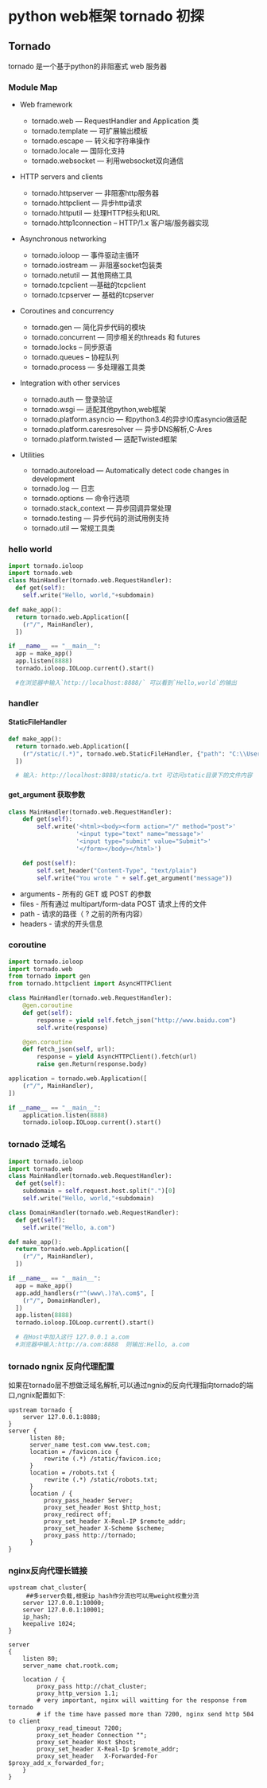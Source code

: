 python web框架 tornado 初探
==========================

## Tornado
tornado 是一个基于python的非阻塞式 web 服务器

###  Module Map
+ Web framework
    * tornado.web — RequestHandler and Application 类
    * tornado.template —  可扩展输出模板
    * tornado.escape — 转义和字符串操作
    * tornado.locale — 国际化支持
    * tornado.websocket —  利用websocket双向通信

+ HTTP servers and clients
    - tornado.httpserver — 非阻塞http服务器
    - tornado.httpclient —  异步http请求
    - tornado.httputil — 处理HTTP标头和URL
    - tornado.http1connection – HTTP/1.x 客户端/服务器实现

+ Asynchronous networking
    * tornado.ioloop —  事件驱动主循环
    * tornado.iostream — 非阻塞socket包装类
    * tornado.netutil — 其他网络工具
    * tornado.tcpclient —基础的tcpclient
    * tornado.tcpserver — 基础的tcpserver

+ Coroutines and concurrency
    + tornado.gen — 简化异步代码的模块
    + tornado.concurrent —  同步相关的threads 和 futures
    + tornado.locks – 同步原语
    + tornado.queues – 协程队列
    + tornado.process — 多处理器工具类

+ Integration with other services
    - tornado.auth —  登录验证
    - tornado.wsgi —  适配其他python,web框架
    - tornado.platform.asyncio — 和python3.4的异步IO库asyncio做适配
    - tornado.platform.caresresolver — 异步DNS解析,C-Ares
    - tornado.platform.twisted — 适配Twisted框架

+ Utilities
    + tornado.autoreload — Automatically detect code changes in development
    + tornado.log —  日志
    + tornado.options — 命令行选项
    + tornado.stack_context — 异步回调异常处理
    + tornado.testing — 异步代码的测试用例支持
    + tornado.util — 常规工具类


### hello world
```py
import tornado.ioloop
import tornado.web
class MainHandler(tornado.web.RequestHandler):
  def get(self):
    self.write("Hello, world,"+subdomain)

def make_app():
  return tornado.web.Application([
    (r"/", MainHandler),
  ])

if __name__ == "__main__":
  app = make_app()
  app.listen(8888)
  tornado.ioloop.IOLoop.current().start()

  #在浏览器中输入`http://localhost:8888/` 可以看到`Hello,world`的输出
```



###  handler
####  StaticFileHandler
```py
def make_app():
  return tornado.web.Application([
    (r"/static/(.*)", tornado.web.StaticFileHandler, {"path": "C:\\Users\\Administrator.PC-20150720QKHJ\\Desktop\\static"}),
  ])

  # 输入: http://localhost:8888/static/a.txt 可访问static目录下的文件内容
```

#### get_argument 获取参数
```py
class MainHandler(tornado.web.RequestHandler):
    def get(self):
        self.write('<html><body><form action="/" method="post">'
                   '<input type="text" name="message">'
                   '<input type="submit" value="Submit">'
                   '</form></body></html>')

    def post(self):
        self.set_header("Content-Type", "text/plain")
        self.write("You wrote " + self.get_argument("message"))

```

+ arguments - 所有的 GET 或 POST 的参数
+ files - 所有通过 multipart/form-data POST 请求上传的文件
+ path - 请求的路径（ ? 之前的所有内容）
+ headers - 请求的开头信息

### coroutine
```py
import tornado.ioloop
import tornado.web
from tornado import gen
from tornado.httpclient import AsyncHTTPClient

class MainHandler(tornado.web.RequestHandler):
    @gen.coroutine
    def get(self):
        response = yield self.fetch_json("http://www.baidu.com")
        self.write(response)

    @gen.coroutine
    def fetch_json(self, url):
        response = yield AsyncHTTPClient().fetch(url)
        raise gen.Return(response.body)

application = tornado.web.Application([
    (r"/", MainHandler),
])

if __name__ == "__main__":
    application.listen(8888)
    tornado.ioloop.IOLoop.current().start()
```

###  tornado   泛域名
```py
import tornado.ioloop
import tornado.web
class MainHandler(tornado.web.RequestHandler):
  def get(self):
    subdomain = self.request.host.split(".")[0]
    self.write("Hello, world,"+subdomain)

class DomainHandler(tornado.web.RequestHandler):
  def get(self):
    self.write("Hello, a.com")

def make_app():
  return tornado.web.Application([
    (r"/", MainHandler),
  ])

if __name__ == "__main__":
  app = make_app()
  app.add_handlers(r"^(www\.)?a\.com$", [
    (r"/", DomainHandler),
  ])
  app.listen(8888)
  tornado.ioloop.IOLoop.current().start()

  # 在Host中加入这行 127.0.0.1 a.com
  #浏览器中输入:http://a.com:8888  则输出:Hello, a.com
```

###  tornado ngnix 反向代理配置
如果在tornado层不想做泛域名解析,可以通过ngnix的反向代理指向tornado的端口,ngnix配置如下:
```
upstream tornado {
    server 127.0.0.1:8888;
}
server {
      listen 80;
      server_name test.com www.test.com;
      location = /favicon.ico {
          rewrite (.*) /static/favicon.ico;
      }
      location = /robots.txt {
          rewrite (.*) /static/robots.txt;
      }
      location / {
          proxy_pass_header Server;
          proxy_set_header Host $http_host;
          proxy_redirect off;
          proxy_set_header X-Real-IP $remote_addr;
          proxy_set_header X-Scheme $scheme;
          proxy_pass http://tornado;
      }
}
```


### nginx反向代理长链接
```
upstream chat_cluster{
     ##多server负载,根据ip_hash作分流也可以用weight权重分流
    server 127.0.0.1:10000;
    server 127.0.0.1:10001;
    ip_hash;
    keepalive 1024;
}

server
{
    listen 80;
    server_name chat.rootk.com;

    location / {
        proxy_pass http://chat_cluster;
        proxy_http_version 1.1;
        # very important, nginx will waitting for the response from tornado
        # if the time have passed more than 7200, nginx send http 504 to client
        proxy_read_timeout 7200;
        proxy_set_header Connection "";
        proxy_set_header Host $host;
        proxy_set_header X-Real-Ip $remote_addr;
        proxy_set_header   X-Forwarded-For  $proxy_add_x_forwarded_for;
    }
}
```